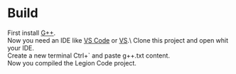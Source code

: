 # Build 

First install [G++](https://code.visualstudio.com/docs/cpp/config-mingw).\
Now you need an IDE like [VS Code](https://code.visualstudio.com/) or [VS](https://visualstudio.microsoft.com/).\ 
Clone this project and open whit your IDE.\
Create a new terminal Ctrl+` and paste g++.txt content.\
Now you compiled the Legion Code project.
